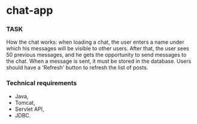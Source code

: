 # chat-app

### TASK
How the chat works: when loading a chat, the user enters a name under which his messages will be visible to other users.
After that, the user sees 50 previous messages, and he gets the opportunity to send messages to the chat. When a message 
is sent, it must be stored in the database. Users should have a 'Refresh' button to refresh the list of posts.

### Technical requirements
- Java,
- Tomcat, 
- Servlet API,
- JDBC. 
